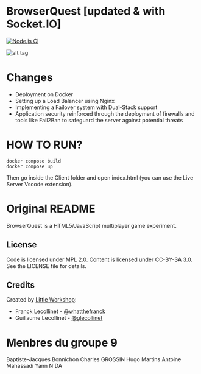 BrowserQuest [updated & with Socket.IO]
============

[![Node.js CI](https://github.com/nenuadrian/BrowserQuest/actions/workflows/node.js.yml/badge.svg)](https://github.com/nenuadrian/BrowserQuest/actions/workflows/node.js.yml)

![alt tag](https://raw.github.com/nenuadrian/BrowserQuest/master/screens/1.png)

Changes
============

  * Deployment on Docker
  * Setting up a Load Balancer using Nginx
  * Implementing a Failover system with Dual-Stack support
  * Application security reinforced through the deployment of firewalls and tools like Fail2Ban to safeguard the server against potential threats


HOW TO RUN?
============

```
docker compose build 
docker compose up
```
Then go inside the Client folder and open index.html (you can use the Live Server Vscode extension).

Original README
============
BrowserQuest is a HTML5/JavaScript multiplayer game experiment.

License
-------

Code is licensed under MPL 2.0. Content is licensed under CC-BY-SA 3.0.
See the LICENSE file for details.

Credits
-------
Created by [Little Workshop](http://www.littleworkshop.fr):

* Franck Lecollinet - [@whatthefranck](http://twitter.com/whatthefranck)
* Guillaume Lecollinet - [@glecollinet](http://twitter.com/glecollinet)


Menbres du groupe 9
======
Baptiste-Jacques Bonnichon
Charles GROSSIN
Hugo Martins
Antoine Mahassadi
Yann N'DA
